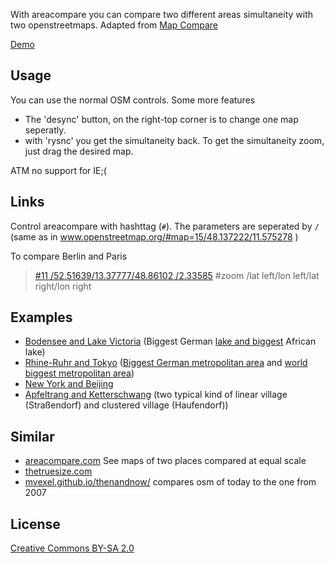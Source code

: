 With areacompare you can compare two different areas simultaneity with two openstreetmaps.
Adapted from [Map Compare](//tools.geofabrik.de/mc/)

[Demo](//klml.github.com/areacompare/)

## Usage

You can use the normal OSM controls. Some more features

* The 'desync' button, on the right-top corner is to change one map seperatly.
* with 'rysnc' you get the simultaneity back. To get the simultaneity zoom, just drag the desired map.


ATM no support for IE;(

## Links

Control areacompare with hashttag (```#```).
The parameters are seperated by ```/``` (same as in www.openstreetmap.org/#map=15/48.137222/11.575278 )

To compare Berlin and Paris

> [#11  /52.51639/13.37777/48.86102 /2.33585](//klml.github.com/areacompare/#11/52.51639/13.37777/48.86102/2.33585)
> #zoom /lat left/lon left/lat right/lon right

## Examples

* [Bodensee and Lake Victoria](https://klml.github.com/areacompare/#9/47.6333/9.36666/-1/33) (Biggest German  [lake and biggest](https://en.wikipedia.org/wiki/List_of_lakes_by_area) African lake)
* [Rhine-Ruhr and Tokyo](https://klml.github.com/areacompare/#10/51.24329/7.02857/35.73463/139.76538) ([Biggest German metropolitan area](https://en.wikipedia.org/wiki/Rhine-Ruhr) and [world biggest metropolitan area](https://en.wikipedia.org/wiki/Greater_Tokyo_Area))
* [New York and Beijing](https://klml.github.com/areacompare/#12/40.70109/-73.9953/39.90521/116.369)
* [Apfeltrang and Ketterschwang](https://klml.github.com/areacompare/#16/47.83904/10.59219/47.96599/10.70132) (two typical kind of linear village (Straßendorf) and clustered village (Haufendorf))

## Similar

* [areacompare.com](http://areacompare.com) See maps of two places compared at equal scale
* [thetruesize.com](https://thetruesize.com)
* [mvexel.github.io/thenandnow/](https://mvexel.github.io/thenandnow/) compares osm of today to the one from 2007

## License
[Creative Commons BY-SA 2.0](http://creativecommons.org/licenses/by-sa/2.0/)
